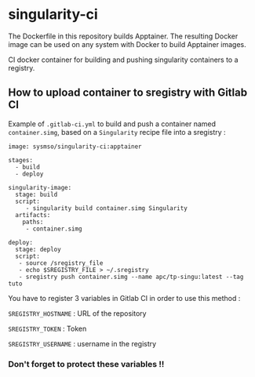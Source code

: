 # singularity-ci

The Dockerfile in this repository builds Apptainer. The resulting Docker image can be used on any system with Docker to build Apptainer images. 

CI docker container for building and pushing singularity containers to a registry.

## How to upload container to sregistry with Gitlab CI
 
Example of `.gitlab-ci.yml` to build and push a container named `container.simg`, based on a `Singularity` recipe file into a sregistry :
```
image: sysmso/singularity-ci:apptainer

stages:
  - build
  - deploy

singularity-image:
  stage: build
  script: 
     - singularity build container.simg Singularity
  artifacts:
    paths:
     - container.simg

deploy:
  stage: deploy
  script:
   - source /sregistry_file
   - echo $SREGISTRY_FILE > ~/.sregistry
   - sregistry push container.simg --name apc/tp-singu:latest --tag tuto
```
You have to register 3 variables in Gitlab CI in order to use this method :

`SREGISTRY_HOSTNAME` : URL of the repository

`SREGISTRY_TOKEN` : Token 

`SREGISTRY_USERNAME` : username in the registry


### Don't forget to protect these variables !!
